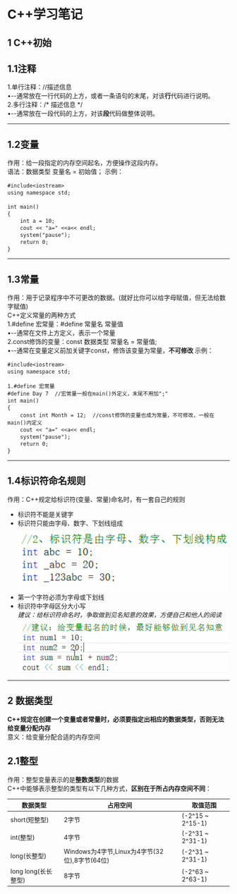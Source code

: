 # C++学习笔记
## 1 C++初始
## 1.1注释
1.单行注释：//描述信息<br>
•--通常放在一行代码的上方，或者一条语句的末尾，对该**行**代码进行说明。<br>
2.多行注释：/* 描述信息 */<br>
•--通常放在一段代码的上方，对该**段**代码做整体说明。<br>
***
## 1.2变量
作用：给一段指定的内存空间起名，方便操作这段内存。<br>
语法：数据类型  变量名 = 初始值；
示例：
```
#include<iostream>
using namespace std;

int main()
{
	int a = 10;
	cout << "a=" <<a<< endl;
	system("pause");
	return 0;
}
```
***
## 1.3常量
作用：用于记录程序中不可更改的数据。(就好比你可以给字母赋值，但无法给数字赋值)<br>
C++定义常量的两种方式<br>
1.#define 宏常量：#define  常量名  常量值<br>
•--通常在文件上方定义，表示一个常量<br>
2.const修饰的变量：const  数据类型  常量名 = 常量值;<br>
•--通常在变量定义前加关键字const，修饰该变量为常量，**不可修改**
示例：
```
#include<iostream>
using namespace std;

1.#define 宏常量
#define Day 7  //宏常量一般在main()外定义，末尾不用加";"
int main()
{
    const int Month = 12;  //const修饰的变量也成为常量，不可修改，一般在main()内定义
	cout << "a=" <<a<< endl;
	system("pause");
	return 0;
}
```
***
## 1.4标识符命名规则
作用：C++规定给标识符(变量、常量)命名时，有一套自己的规则<br>
 - 标识符不能是关键字<br>
 - 标识符只能由字母、数字、下划线组成![](image\c++01.png)<br>
 - 第一个字符必须为字母或下划线<br>
 - 标识符中字母区分大小写<br>
*建议：给标识符命名时，争取做到见名知意的效果，方便自己和他人的阅读*
![](image\c++02.png)
***
## 2 数据类型
**C++规定在创建一个变量或者常量时，必须要指定出相应的数据类型，否则无法给变量分配内存**<br>
意义：给变量分配合适的内存空间
## 2.1整型
作用：整型变量表示的是**整数类型**的数据<br>
C++中能够表示整型的类型有以下几种方式，**区别在于所占内存空间不同**：<br>

|数据类型|占用空间|取值范围|
|------|------|------|
|short(短整型)|2字节|(-2^15 ~ 2^15-1)|
|int(整型)|4字节|(-2^31 ~ 2^31-1)|
|long(长整型)|Windows为4字节,Linux为4字节(32位),8字节(64位)|(-2^31 ~ 2^31-1)|
|long long(长长整型)|8字节|(-2^63 ~ 2^63-1)|

